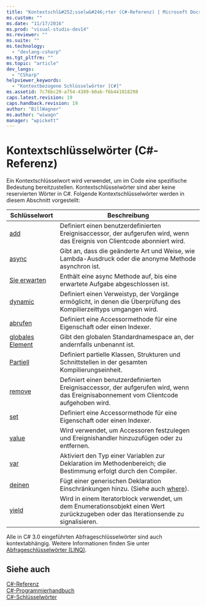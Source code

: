```yaml
---
title: "Kontextschl&#252;sselw&#246;rter (C#-Referenz) | Microsoft Docs"
ms.custom: ""
ms.date: "11/17/2016"
ms.prod: "visual-studio-dev14"
ms.reviewer: ""
ms.suite: ""
ms.technology: 
  - "devlang-csharp"
ms.tgt_pltfrm: ""
ms.topic: "article"
dev_langs: 
  - "CSharp"
helpviewer_keywords: 
  - "Kontextbezogene Schlüsselwörter [C#]"
ms.assetid: 7c76bc29-a754-4389-b0ab-f6b441018298
caps.latest.revision: 19
caps.handback.revision: 19
author: "BillWagner"
ms.author: "wiwagn"
manager: "wpickett"
---
```

# Kontextschl&#252;sselw&#246;rter (C#-Referenz)
Ein Kontextschlüsselwort wird verwendet, um im Code eine spezifische Bedeutung bereitzustellen. Kontextschlüsselwörter sind aber keine reservierten Wörter in C\#.  Folgende Kontextschlüsselwörter werden in diesem Abschnitt vorgestellt:  
  
|Schlüsselwort|Beschreibung|  
|-------------------|------------------|  
|[add](../../../csharp/language-reference/keywords/add.md)|Definiert einen benutzerdefinierten Ereignisaccessor, der aufgerufen wird, wenn das Ereignis von Clientcode abonniert wird.|  
|[async](../../../csharp/language-reference/keywords/async.md)|Gibt an, dass die geänderte Art und Weise, wie Lambda\-Ausdruck oder die anonyme Methode asynchron ist.|  
|[Sie erwarten](../../../csharp/language-reference/keywords/await.md)|Enthält eine async Methode auf, bis eine erwartete Aufgabe abgeschlossen ist.|  
|[dynamic](../../../csharp/language-reference/keywords/dynamic.md)|Definiert einen Verweistyp, der Vorgänge ermöglicht, in denen die Überprüfung des Kompilierzeittyps umgangen wird.|  
|[abrufen](../../../csharp/language-reference/keywords/get.md)|Definiert eine Accessormethode für eine Eigenschaft oder einen Indexer.|  
|[globales Element](../../../csharp/language-reference/keywords/global.md)|Gibt den globalen Standardnamespace an, der andernfalls unbenannt ist.|  
|[Partiell](../../../csharp/language-reference/keywords/partial-type.md)|Definiert partielle Klassen, Strukturen und Schnittstellen in der gesamten Kompilierungseinheit.|  
|[remove](../../../csharp/language-reference/keywords/remove.md)|Definiert einen benutzerdefinierten Ereignisaccessor, der aufgerufen wird, wenn das Ereignisabonnement vom Clientcode aufgehoben wird.|  
|[set](../../../csharp/language-reference/keywords/set.md)|Definiert eine Accessormethode für eine Eigenschaft oder einen Indexer.|  
|[value](../../../csharp/language-reference/keywords/value.md)|Wird verwendet, um Accessoren festzulegen und Ereignishandler hinzuzufügen oder zu entfernen.|  
|[var](../../../csharp/language-reference/keywords/var.md)|Aktiviert den Typ einer Variablen zur Deklaration im Methodenbereich; die Bestimmung erfolgt durch den Compiler.|  
|[deinen](../../../csharp/language-reference/keywords/where-generic-type-constraint.md)|Fügt einer generischen Deklaration Einschränkungen hinzu.  \(Siehe auch [where](../../../csharp/language-reference/keywords/where-clause.md)\).|  
|[yield](../../../csharp/language-reference/keywords/yield.md)|Wird in einem Iteratorblock verwendet, um dem Enumerationsobjekt einen Wert zurückzugeben oder das Iterationsende zu signalisieren.|  
  
 Alle in C\# 3.0 eingeführten Abfrageschlüsselwörter sind auch kontextabhängig.  Weitere Informationen finden Sie unter [Abfrageschlüsselwörter \(LINQ\)](../../../csharp/language-reference/keywords/query-keywords.md).  
  
## Siehe auch  
 [C\#\-Referenz](../../../csharp/language-reference/index.md)   
 [C\#\-Programmierhandbuch](../../../csharp/programming-guide/index.md)   
 [C\#\-Schlüsselwörter](../../../csharp/language-reference/keywords/index.md)